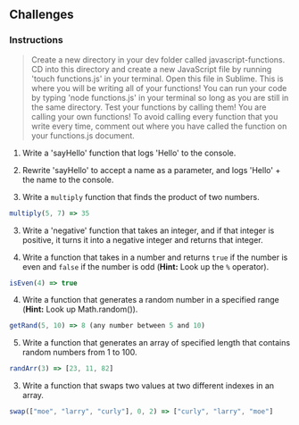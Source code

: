 ## Challenges

### Instructions

>Create a new directory in your dev folder called javascript-functions. CD into this directory and create a new JavaScript file by running 'touch functions.js' in your terminal. Open this file in Sublime. This is where you will be writing all of your functions! You can run your code by typing 'node functions.js' in your terminal so long as you are still in the same directory. Test your functions by calling them! You are calling your own functions! To avoid calling every function that you write every time, comment out where you have called the function on your functions.js document. 

1. Write a 'sayHello' function that logs 'Hello' to the console.
  
2. Rewrite 'sayHello' to accept a name as a parameter, and logs 'Hello' + the name to the console.

3. Write a `multiply` function that finds the product of two numbers.

  ```js
  multiply(5, 7) => 35
  ```
3. Write a 'negative' function that takes an integer, and if that integer is positive, it turns it into a negative integer and returns that integer. 

2. Write a function that takes in a number and returns `true` if the number is even and `false` if the number is odd (**Hint:** Look up the `%` operator).

  ```js
  isEven(4) => true
  ```


4. Write a function that generates a random number in a specified range (**Hint:** Look up Math.random()).

  ```js
  getRand(5, 10) => 8 (any number between 5 and 10)
  ```


5. Write a function that generates an array of specified length that contains random numbers from 1 to 100.

  ```js
  randArr(3) => [23, 11, 82]
  ```

3. Write a function that swaps two values at two different indexes in an array.

  ```js
  swap(["moe", "larry", "curly"], 0, 2) => ["curly", "larry", "moe"]
  ```
